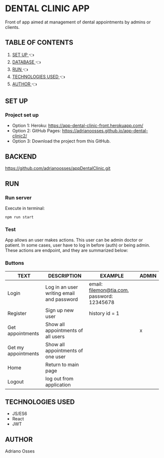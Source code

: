 # DENTAL CLINIC APP
Front of app aimed at management of dental appointments by admins or clients.
## TABLE OF CONTENTS
1. [ SET UP ](#inst) :point_left:
2. [ DATABASE ](#be) :point_left:
3. [ RUN ](#run) :point_left:
4. [ TECHNOLOGIES USED ](#tech) :point_left:
5. [ AUTHOR ](#author) :point_left:

<a name="inst"></a>
## SET UP

### Project set up
- Option 1: Heroku: https://app-dental-clinic-front.herokuapp.com/ <br>
- Option 2: GitHub Pages: https://adrianoosses.github.io/app-dental-clinic2/ <br>
- Option 3: Download the project from this GitHub.

<a name="be"></a>
## BACKEND
https://github.com/adrianoosses/appDentalClinic.git

<a name="run"></a>
## RUN
### Run server
Execute in terminal:
```
npm run start
```
### Test
App allows an user makes actions. This user can be admin doctor or patient. In some cases, user have to log in before (auth) or being admin. These actions are endpoint, and they are summarized below: 
### Buttons
| TEXT| DESCRIPTION|EXAMPLE| ADMIN |
| ----- | ---- | ---- | ---- | 
| Login | Log in an user writing email and password | email: filemon@tia.com, password: 12345678 | |
| Register | Sign up new user | history id = 1 | |
| Get appointments | Show all appointments of all users |  | x |
| Get my appointments | Show all appointments of one user |  | |
| Home| Return to main page |  | |
| Logout | log out from application | | |


<a name="tech"></a>
## TECHNOLOGIES USED
- JS/ES6
- React
- JWT

<a name="author"></a>
## AUTHOR
Adriano Osses

